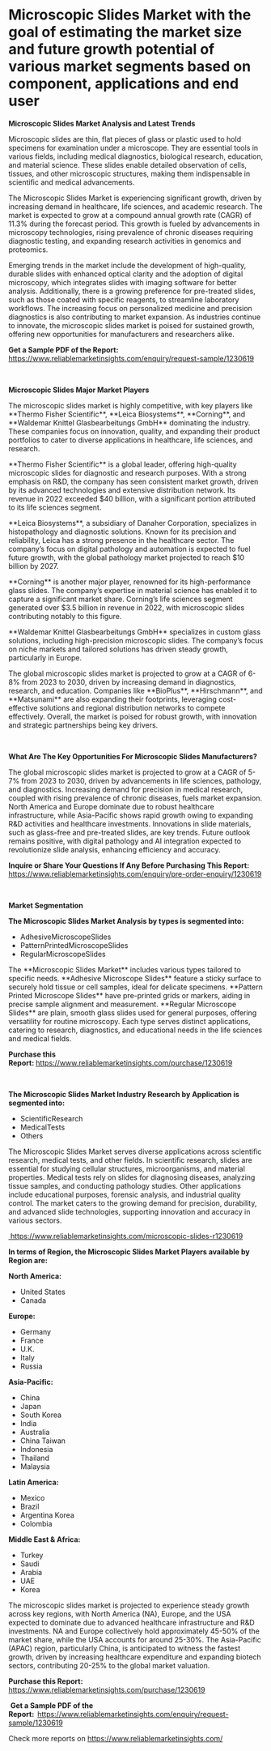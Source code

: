 <p><h1>Microscopic Slides Market with the goal of estimating the market size and future growth potential of various market segments based on component, applications and end user</h1></p><p><strong>Microscopic Slides Market Analysis and Latest Trends</strong></p>
<p><p>Microscopic slides are thin, flat pieces of glass or plastic used to hold specimens for examination under a microscope. They are essential tools in various fields, including medical diagnostics, biological research, education, and material science. These slides enable detailed observation of cells, tissues, and other microscopic structures, making them indispensable in scientific and medical advancements.</p><p>The Microscopic Slides Market is experiencing significant growth, driven by increasing demand in healthcare, life sciences, and academic research. The market is expected to grow at a compound annual growth rate (CAGR) of 11.3% during the forecast period. This growth is fueled by advancements in microscopy technologies, rising prevalence of chronic diseases requiring diagnostic testing, and expanding research activities in genomics and proteomics.</p><p>Emerging trends in the market include the development of high-quality, durable slides with enhanced optical clarity and the adoption of digital microscopy, which integrates slides with imaging software for better analysis. Additionally, there is a growing preference for pre-treated slides, such as those coated with specific reagents, to streamline laboratory workflows. The increasing focus on personalized medicine and precision diagnostics is also contributing to market expansion. As industries continue to innovate, the microscopic slides market is poised for sustained growth, offering new opportunities for manufacturers and researchers alike.</p></p>
<p><strong>Get a Sample PDF of the Report:&nbsp;</strong> <a href="https://www.reliablemarketinsights.com/enquiry/request-sample/1230619?utm_campaign=1894&utm_medium=2&utm_source=Github&utm_content=ia&utm_term=25012025&utm_id=microscopic-slides">https://www.reliablemarketinsights.com/enquiry/request-sample/1230619</a></p>
<p>&nbsp;</p>
<p><strong>Microscopic Slides Major Market Players</strong></p>
<p><p>The microscopic slides market is highly competitive, with key players like **Thermo Fisher Scientific**, **Leica Biosystems**, **Corning**, and **Waldemar Knittel Glasbearbeitungs GmbH** dominating the industry. These companies focus on innovation, quality, and expanding their product portfolios to cater to diverse applications in healthcare, life sciences, and research.</p><p>**Thermo Fisher Scientific** is a global leader, offering high-quality microscopic slides for diagnostic and research purposes. With a strong emphasis on R&D, the company has seen consistent market growth, driven by its advanced technologies and extensive distribution network. Its revenue in 2022 exceeded $40 billion, with a significant portion attributed to its life sciences segment.</p><p>**Leica Biosystems**, a subsidiary of Danaher Corporation, specializes in histopathology and diagnostic solutions. Known for its precision and reliability, Leica has a strong presence in the healthcare sector. The company’s focus on digital pathology and automation is expected to fuel future growth, with the global pathology market projected to reach $10 billion by 2027.</p><p>**Corning** is another major player, renowned for its high-performance glass slides. The company’s expertise in material science has enabled it to capture a significant market share. Corning’s life sciences segment generated over $3.5 billion in revenue in 2022, with microscopic slides contributing notably to this figure.</p><p>**Waldemar Knittel Glasbearbeitungs GmbH** specializes in custom glass solutions, including high-precision microscopic slides. The company’s focus on niche markets and tailored solutions has driven steady growth, particularly in Europe.</p><p>The global microscopic slides market is projected to grow at a CAGR of 6-8% from 2023 to 2030, driven by increasing demand in diagnostics, research, and education. Companies like **BioPlus**, **Hirschmann**, and **Matsunami** are also expanding their footprints, leveraging cost-effective solutions and regional distribution networks to compete effectively. Overall, the market is poised for robust growth, with innovation and strategic partnerships being key drivers.</p></p>
<p>&nbsp;</p>
<p><strong>What Are The Key Opportunities For Microscopic Slides Manufacturers?</strong></p>
<p><p>The global microscopic slides market is projected to grow at a CAGR of 5-7% from 2023 to 2030, driven by advancements in life sciences, pathology, and diagnostics. Increasing demand for precision in medical research, coupled with rising prevalence of chronic diseases, fuels market expansion. North America and Europe dominate due to robust healthcare infrastructure, while Asia-Pacific shows rapid growth owing to expanding R&D activities and healthcare investments. Innovations in slide materials, such as glass-free and pre-treated slides, are key trends. Future outlook remains positive, with digital pathology and AI integration expected to revolutionize slide analysis, enhancing efficiency and accuracy.</p></p>
<p><strong>Inquire or Share Your Questions If Any Before Purchasing This Report:</strong> <a href="https://www.reliablemarketinsights.com/enquiry/pre-order-enquiry/1230619?utm_campaign=1894&utm_medium=2&utm_source=Github&utm_content=ia&utm_term=25012025&utm_id=microscopic-slides">https://www.reliablemarketinsights.com/enquiry/pre-order-enquiry/1230619</a></p>
<p>&nbsp;</p>
<p><strong>Market Segmentation</strong></p>
<p><strong>The Microscopic Slides Market Analysis by types is segmented into:</strong></p>
<p><ul><li>AdhesiveMicroscopeSlides</li><li>PatternPrintedMicroscopeSlides</li><li>RegularMicroscopeSlides</li></ul></p>
<p><p>The **Microscopic Slides Market** includes various types tailored to specific needs. **Adhesive Microscope Slides** feature a sticky surface to securely hold tissue or cell samples, ideal for delicate specimens. **Pattern Printed Microscope Slides** have pre-printed grids or markers, aiding in precise sample alignment and measurement. **Regular Microscope Slides** are plain, smooth glass slides used for general purposes, offering versatility for routine microscopy. Each type serves distinct applications, catering to research, diagnostics, and educational needs in the life sciences and medical fields.</p></p>
<p><strong>Purchase this Report:&nbsp;</strong><a href="https://www.reliablemarketinsights.com/purchase/1230619?utm_campaign=1894&utm_medium=2&utm_source=Github&utm_content=ia&utm_term=25012025&utm_id=microscopic-slides">https://www.reliablemarketinsights.com/purchase/1230619</a></p>
<p>&nbsp;</p>
<p><strong>The Microscopic Slides Market Industry Research by Application is segmented into:</strong></p>
<p><ul><li>ScientificResearch</li><li>MedicalTests</li><li>Others</li></ul></p>
<p><p>The Microscopic Slides Market serves diverse applications across scientific research, medical tests, and other fields. In scientific research, slides are essential for studying cellular structures, microorganisms, and material properties. Medical tests rely on slides for diagnosing diseases, analyzing tissue samples, and conducting pathology studies. Other applications include educational purposes, forensic analysis, and industrial quality control. The market caters to the growing demand for precision, durability, and advanced slide technologies, supporting innovation and accuracy in various sectors.</p></p>
<p><a href="https://www.reliablemarketinsights.com/microscopic-slides-r1230619?utm_campaign=1894&utm_medium=2&utm_source=Github&utm_content=ia&utm_term=25012025&utm_id=microscopic-slides">&nbsp;https://www.reliablemarketinsights.com/microscopic-slides-r1230619</a></p>
<p><strong>In terms of Region, the Microscopic Slides Market Players available by Region are:</strong></p>
<p>
    <p> <strong> North America: </strong>
        <ul>
            <li>United States</li>
            <li>Canada</li>
        </ul>
        </p> 
    <p> <strong> Europe: </strong>
        <ul>
            <li>Germany</li>
            <li>France</li>
            <li>U.K.</li>
            <li>Italy</li>
            <li>Russia</li>
        </ul>
        </p> 
    <p> <strong> Asia-Pacific: </strong>
        <ul>
            <li>China</li>
            <li>Japan</li>
            <li>South Korea</li>
            <li>India</li>
            <li>Australia</li>
            <li>China Taiwan</li>
            <li>Indonesia</li>
            <li>Thailand</li>
            <li>Malaysia</li>
        </ul>
        </p> 
    <p> <strong> Latin America: </strong>
        <ul>
            <li>Mexico</li>
            <li>Brazil</li>
            <li>Argentina Korea</li>
            <li>Colombia</li>
        </ul>
        </p> 
    <p> <strong> Middle East & Africa: </strong>
        <ul>
            <li>Turkey</li>
            <li>Saudi</li>
            <li>Arabia</li>
            <li>UAE</li>
            <li>Korea</li>
        </ul>
    </p>
    </p>
<p><p>The microscopic slides market is projected to experience steady growth across key regions, with North America (NA), Europe, and the USA expected to dominate due to advanced healthcare infrastructure and R&D investments. NA and Europe collectively hold approximately 45-50% of the market share, while the USA accounts for around 25-30%. The Asia-Pacific (APAC) region, particularly China, is anticipated to witness the fastest growth, driven by increasing healthcare expenditure and expanding biotech sectors, contributing 20-25% to the global market valuation.</p></p>
<p><strong>Purchase this Report: </strong><a href="https://www.reliablemarketinsights.com/purchase/1230619?utm_campaign=1894&utm_medium=2&utm_source=Github&utm_content=ia&utm_term=25012025&utm_id=microscopic-slides">https://www.reliablemarketinsights.com/purchase/1230619</a></p>
<p>&nbsp;<strong>Get a Sample PDF of the Report:&nbsp;&nbsp;</strong><a href="https://www.reliablemarketinsights.com/enquiry/request-sample/1230619?utm_campaign=1894&utm_medium=2&utm_source=Github&utm_content=ia&utm_term=25012025&utm_id=microscopic-slides">https://www.reliablemarketinsights.com/enquiry/request-sample/1230619</a></p>
<p><strong></strong></p>
<p>Check more reports on <a href="https://www.reliablemarketinsights.com/?utm_campaign=1894&utm_medium=2&utm_source=Github&utm_content=ia&utm_term=25012025&utm_id=microscopic-slides">https://www.reliablemarketinsights.com/</a></p>
